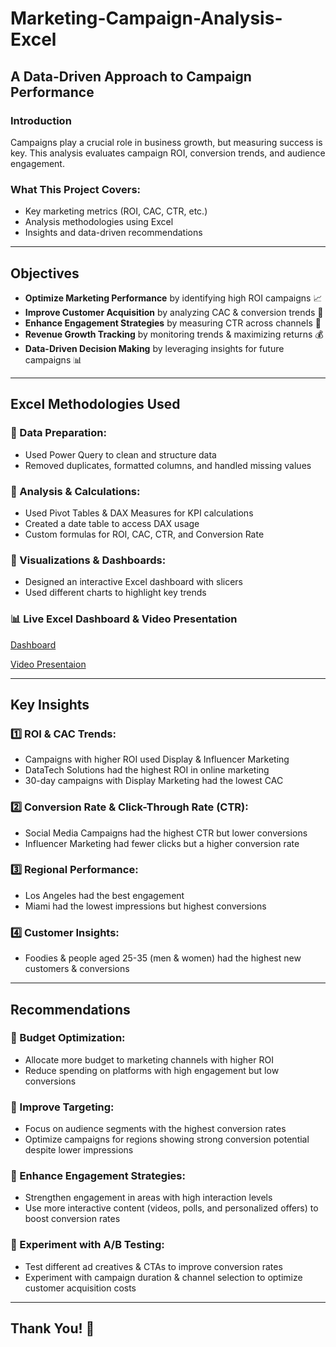 # Marketing-Campaign-Analysis-Excel

## A Data-Driven Approach to Campaign Performance

### Introduction

Campaigns play a crucial role in business growth, but measuring success is key. This analysis evaluates campaign ROI, conversion trends, and audience engagement.

### What This Project Covers:

- Key marketing metrics (ROI, CAC, CTR, etc.)
- Analysis methodologies using Excel
- Insights and data-driven recommendations

---

## Objectives

- **Optimize Marketing Performance** by identifying high ROI campaigns 📈
- **Improve Customer Acquisition** by analyzing CAC & conversion trends 🛒
- **Enhance Engagement Strategies** by measuring CTR across channels 🎯
- **Revenue Growth Tracking** by monitoring trends & maximizing returns 💰
- **Data-Driven Decision Making** by leveraging insights for future campaigns 📊

---

## Excel Methodologies Used

### 🔹 Data Preparation:

- Used Power Query to clean and structure data
- Removed duplicates, formatted columns, and handled missing values

### 🔹 Analysis & Calculations:

- Used Pivot Tables & DAX Measures for KPI calculations
- Created a date table to access DAX usage
- Custom formulas for ROI, CAC, CTR, and Conversion Rate

### 🔹 Visualizations & Dashboards:

- Designed an interactive Excel dashboard with slicers
- Used different charts to highlight key trends

### 📊 Live Excel Dashboard & Video Presentation

[Dashboard](https://onedrive.live.com/personal/b8ea7aa79bec652d/_layouts/15/Doc.aspx?sourcedoc=%7B6593ec96-e365-40b8-9d3c-0352132de0d7%7D\&action=default\&redeem=aHR0cHM6Ly8xZHJ2Lm1zL3gvYy9iOGVhN2FhNzliZWM2NTJkL0VaYnNrMlZsNDdoQW5Ud0RVaE10NE5jQk9IREdCM3lnckxIb19GWGwwQ2RFMlE\&slrid=27f882a1-4093-8000-115d-7d71b8fc54b9\&originalPath=aHR0cHM6Ly8xZHJ2Lm1zL3gvYy9iOGVhN2FhNzliZWM2NTJkL0VaYnNrMlZsNDdoQW5Ud0RVaE10NE5jQk9IREdCM3lnckxIb19GWGwwQ2RFMlE_cnRpbWU9WmZjTDNMOVEzVWc\&CID=3b48c341-3ea0-49a9-83e7-5afb4c00fba3&_SRM=0\:G:40)

[Video Presentaion](https://youtu.be/5VnS5gIGHRw)

---

## Key Insights

### 1️⃣ ROI & CAC Trends:

- Campaigns with higher ROI used Display & Influencer Marketing
- DataTech Solutions had the highest ROI in online marketing
- 30-day campaigns with Display Marketing had the lowest CAC

### 2️⃣ Conversion Rate & Click-Through Rate (CTR):

- Social Media Campaigns had the highest CTR but lower conversions
- Influencer Marketing had fewer clicks but a higher conversion rate

### 3️⃣ Regional Performance:

- Los Angeles had the best engagement
- Miami had the lowest impressions but highest conversions

### 4️⃣ Customer Insights:

- Foodies & people aged 25-35 (men & women) had the highest new customers & conversions

---

## Recommendations

### 📌 Budget Optimization:

- Allocate more budget to marketing channels with higher ROI
- Reduce spending on platforms with high engagement but low conversions

### 📌 Improve Targeting:

- Focus on audience segments with the highest conversion rates
- Optimize campaigns for regions showing strong conversion potential despite lower impressions

### 📌 Enhance Engagement Strategies:

- Strengthen engagement in areas with high interaction levels
- Use more interactive content (videos, polls, and personalized offers) to boost conversion rates

### 📌 Experiment with A/B Testing:

- Test different ad creatives & CTAs to improve conversion rates
- Experiment with campaign duration & channel selection to optimize customer acquisition costs

---

## Thank You! 🚀
